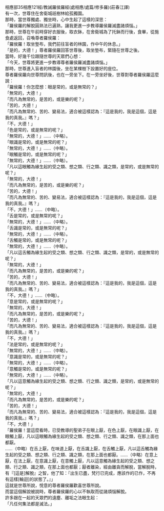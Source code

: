 相應部35相應121經/教誡羅侯羅經(處相應/處篇/修多羅)(莊春江譯)  
有一次，世尊住在舍衛城祇樹林給孤獨園。  
那時，當世尊獨處、獨坐時，心中生起了這樣的深思：  
「羅侯羅的解脫圓熟法已遍熟，讓我更進一步教導羅侯羅滅盡諸煩惱。」  
那時，世尊在午前時穿好衣服後，取衣鉢，在舍衛城為了托鉢而行後，食畢，從施食處返回，召喚尊者羅侯羅：  
「羅侯羅！取坐墊布，我們前往盲者的林園，作中午的休息。」  
「是的，大德！」尊者羅侯羅回答世尊後，取坐墊布，緊隨在世尊之後。  
當時，好幾千位跟隨世尊的天眾們心想：  
「今天，世尊將更進一步教導尊者羅侯羅滅盡諸煩惱。」  
那時，世尊進入盲者的林園後，坐在某棵樹下設置好的座位。  
尊者羅侯羅向世尊問訊後，也在一旁坐下。在一旁坐好後，世尊對尊者羅侯羅這麼說：  
「羅侯羅！你怎麼想：眼是常的，或是無常的？」  
「無常的，大德！」  
「而凡為無常的，是苦的，或是樂的呢？」  
「苦的，大德！」  
「而凡為無常的、苦的、變易法，適合被這樣認為：『這是我的，我是這個，這是我的真我。』嗎？」  
「不，大德！」  
「色是常的，或是無常的呢？」  
「無常的，大德！」……（中略）。  
「眼識是常的，或是無常的呢？」  
「無常的，大德！」……（中略）。  
「眼觸是常的，或是無常的呢？」  
「無常的，大德！」……（中略）。  
「凡以這眼觸為緣生起的受之類、想之類、行之類、識之類，是常的，或是無常的呢？」  
「無常的，大德！」  
「而凡為無常的，是苦的，或是樂的呢？」  
「苦的，大德！」  
「而凡為無常的、苦的、變易法，適合被這樣認為：『這是我的，我是這個，這是我的真我。』嗎？」  
「不，大德！」……（中略）。  
「舌是常的，或是無常的呢？」  
「無常的，大德！」……（中略）。  
「舌識是常的，或是無常的呢？」  
「無常的，大德！」……（中略）。  
「舌觸是常的，或是無常的呢？」  
「無常的，大德！」……（中略）。  
「凡以這舌觸為緣生起的受之類、想之類、行之類、識之類，是常的，或是無常的呢？」  
「無常的，大德！」  
「而凡為無常的，是苦的，或是樂的呢？」  
「苦的，大德！」  
「而凡為無常的、苦的、變易法，適合被這樣認為：『這是我的，我是這個，這是我的真我。』嗎？」  
「不，大德！」……（中略）。  
「意是常的，或是無常的呢？」  
「無常的，大德！」  
「而凡為無常的，是苦的，或是樂的呢？」  
「苦的，大德！」  
「而凡為無常的、苦的、變易法，適合被這樣認為：『這是我的，我是這個，這是我的真我。』嗎？」  
「不，大德！」  
「法是常的，或是無常的呢？」  
「無常的，大德！」……（中略）。  
「意識是常的，或是無常的呢？」  
「無常的，大德！」……（中略）。  
「意觸是常的，或是無常的呢？」  
「無常的，大德！」……（中略）。  
「凡以這意觸為緣生起的受之類、想之類、行之類、識之類，是常的，或是無常的呢？」  
「無常的，大德！」  
「而凡為無常的，是苦的，或是樂的呢？」  
「苦的，大德！」  
「而凡為無常的、苦的、變易法，適合被這樣認為：『這是我的，我是這個，這是我的真我。』嗎？」  
「不，大德！」  
「羅侯羅！當這麼看時，已受教導的聖弟子在眼上厭，在色上厭，在眼識上厭，在眼觸上厭，凡以這眼觸為緣生起的受之類、想之類、行之類、識之類，在那上面也都厭。  
……（中略）在舌上厭，在味道上厭，在舌識上厭，在舌觸上厭，凡以這舌觸為緣生起的受之類、想之類、行之類、識之類，在那上面也都厭。……（中略）在意上厭，在法上厭，在意識上厭，在意觸上厭，凡以這意觸為緣生起的受之類、想之類、行之類、識之類，在那上面也都厭；厭者離染，經由離貪而解脫，當解脫時，有『[這是]解脫』之智，他了知：『出生已盡，梵行已完成，應該作的已作，不再有這樣[輪迴]的狀態了。』」  
這就是世尊所說，悅意的尊者羅侯羅歡喜世尊所說。  
而當這個解說被說時，尊者羅侯羅的心以不執取而從諸煩惱解脫。  
許多跟在一起的天眾們的遠塵、離垢之法眼生起：  
「凡任何集法都是滅法。」  
  
  
